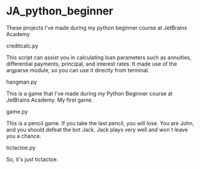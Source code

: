 # JA_python_beginner
These projects I've made during my python beginner course at JetBrains Academy

creditcalc.py

This script can assist you in calculating loan parameters such as annuities, differential payments, principal, and interest rates. 
It made use of the argparse module, so you can use it directly from terminal. 


hangman.py

This is a game that I've made during my Python Beginner course at JetBrains Academy. My first game.


game.py 

This is a pencil game. If you take the last pencil, you will lose. You are John, and you should defeat the bot Jack. 
Jack plays very well and won`t leave you a chance.


tictactoe.py

So, it's just tictactoe. 
